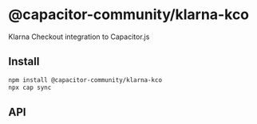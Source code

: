 # @capacitor-community/klarna-kco

Klarna Checkout integration to Capacitor.js

## Install

```bash
npm install @capacitor-community/klarna-kco
npx cap sync
```

## API

<docgen-index></docgen-index>

<docgen-api>
<!-- run docgen to generate docs from the source -->
<!-- More info: https://github.com/ionic-team/capacitor-docgen -->
</docgen-api>
